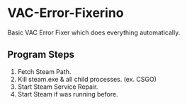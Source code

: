 # VAC-Error-Fixerino
Basic VAC Error Fixer which does everything automatically.
 
## Program Steps

1) Fetch Steam Path.
2) Kill steam.exe & all child processes. (ex. CSGO)
3) Start Steam Service Repair.
4) Start Steam if was running before.